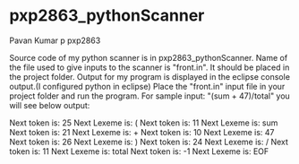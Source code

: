 pxp2863_pythonScanner
=====================
Pavan Kumar p pxp2863

Source code of my python scanner is in pxp2863_pythonScanner.
Name of the file used to give inputs to the scanner is "front.in". It should be placed in the project folder. 
Output for my program is displayed in the eclipse console output.(I configured python in eclipse) 
Place the "front.in" input file in your project folder and run the program.
For sample input: "(sum + 47)/total"  you will see below output:

Next token is:  25  Next Lexeme is:  (
Next token is:  11  Next Lexeme is:  sum
Next token is:  21  Next Lexeme is:  +
Next token is:  10  Next Lexeme is:  47
Next token is:  26  Next Lexeme is:  )
Next token is:  24  Next Lexeme is:  /
Next token is:  11  Next Lexeme is:  total
Next token is:  -1  Next Lexeme is:  EOF
